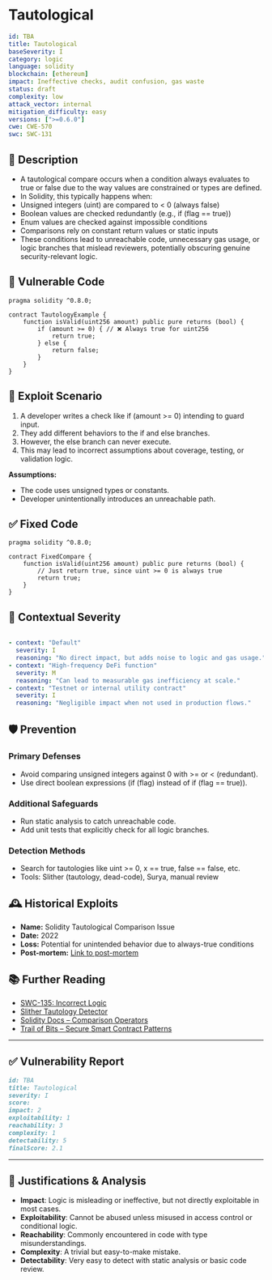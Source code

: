 # Tautological

```YAML
id: TBA
title: Tautological 
baseSeverity: I
category: logic
language: solidity
blockchain: [ethereum]
impact: Ineffective checks, audit confusion, gas waste
status: draft
complexity: low
attack_vector: internal
mitigation_difficulty: easy
versions: [">=0.6.0"]
cwe: CWE-570
swc: SWC-131
```

## 📝 Description

- A tautological compare occurs when a condition always evaluates to true or false due to the way values are constrained or types are defined.
- In Solidity, this typically happens when:
- Unsigned integers (uint) are compared to < 0 (always false)
- Boolean values are checked redundantly (e.g., if (flag == true))
- Enum values are checked against impossible conditions
- Comparisons rely on constant return values or static inputs
- These conditions lead to unreachable code, unnecessary gas usage, or logic branches that mislead reviewers, potentially obscuring genuine security-relevant logic.

## 🚨 Vulnerable Code

```solidity
pragma solidity ^0.8.0;

contract TautologyExample {
    function isValid(uint256 amount) public pure returns (bool) {
        if (amount >= 0) { // ❌ Always true for uint256
            return true;
        } else {
            return false;
        }
    }
}
```

## 🧪 Exploit Scenario

1. A developer writes a check like if (amount >= 0) intending to guard input.
2. They add different behaviors to the if and else branches.
3. However, the else branch can never execute.
4. This may lead to incorrect assumptions about coverage, testing, or validation logic.

**Assumptions:**

- The code uses unsigned types or constants.
- Developer unintentionally introduces an unreachable path.

## ✅ Fixed Code

```solidity
pragma solidity ^0.8.0;

contract FixedCompare {
    function isValid(uint256 amount) public pure returns (bool) {
        // Just return true, since uint >= 0 is always true
        return true;
    }
}
```

## 🧭 Contextual Severity

```yaml

- context: "Default"
  severity: I
  reasoning: "No direct impact, but adds noise to logic and gas usage."
- context: "High-frequency DeFi function"
  severity: M
  reasoning: "Can lead to measurable gas inefficiency at scale."
- context: "Testnet or internal utility contract"
  severity: I
  reasoning: "Negligible impact when not used in production flows."
```

## 🛡️ Prevention

### Primary Defenses

- Avoid comparing unsigned integers against 0 with >= or < (redundant).
- Use direct boolean expressions (if (flag) instead of if (flag == true)).

### Additional Safeguards

- Run static analysis to catch unreachable code.
- Add unit tests that explicitly check for all logic branches.

### Detection Methods

- Search for tautologies like uint >= 0, x == true, false == false, etc.
- Tools: Slither (tautology, dead-code), Surya, manual review

## 🕰️ Historical Exploits

- **Name:** Solidity Tautological Comparison Issue 
- **Date:** 2022 
- **Loss:** Potential for unintended behavior due to always-true conditions 
- **Post-mortem:** [Link to post-mortem](https://medium.com/@bartubozkurt35/smart-contract-vulnerabilities-2-de08d0ac73c2) 
  
## 📚 Further Reading

- [SWC-135: Incorrect Logic](https://swcregistry.io/docs/SWC-135/) 
- [Slither Tautology Detector](https://github.com/crytic/slither/wiki/Detector-Documentation#tautologies) 
- [Solidity Docs – Comparison Operators](https://docs.soliditylang.org/en/latest/control-structures.html#comparison-operators)
- [Trail of Bits – Secure Smart Contract Patterns](https://github.com/crytic/building-secure-contracts) 

---

## ✅ Vulnerability Report

```markdown
id: TBA
title: Tautological 
severity: I
score:
impact: 2         
exploitability: 1 
reachability: 3  
complexity: 1     
detectability: 5  
finalScore: 2.1
```

---

## 📄 Justifications & Analysis

- **Impact**: Logic is misleading or ineffective, but not directly exploitable in most cases.
- **Exploitability**: Cannot be abused unless misused in access control or conditional logic.
- **Reachability**: Commonly encountered in code with type misunderstandings.
- **Complexity**: A trivial but easy-to-make mistake.
- **Detectability**: Very easy to detect with static analysis or basic code review.
